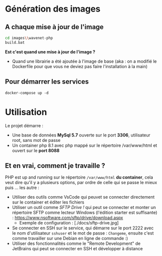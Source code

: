 # Génération des images
## A chaque mise à jour de l'image
```bash
cd images\\wavenet-php
build.bat
```
**Est c'est quand une mise à jour de l'image ?**
- Quand une librairie a été ajoutée à l'image de base (aka : on a modifié le Dockerfile pour que vous ne deviez pas faire l'installation à la main)

## Pour démarrer les services
`docker-compose up -d`

# Utilisation
Le projet démarre :
- Une base de données **MySql 5.7** ouverte sur le port **3306**, utilisateur root, sans mot de passe
- Un container php 8.1 avec php mappé sur le répertoire /var/www/html et ouvert sur le **port 8088**

## Et en vrai, comment je travaille ?
PHP est up and running sur le répertoire  `/var/www/html` **du container**, cela veut dire qu'il y a plusieurs options, par ordre de celle qui se passe le mieux puis ... les autre :
- Utiliser des outils comme VsCode qui peuvet se connecter directement sur le container et éditer les fichiers
- Utiliser un outil comme *SFTP Drive !* qui peut se connecter et monter un répertoire SFTP comme lecteur Windows (l'édition starter est suffisante) : https://www.nsoftware.com/sftp/drive/download.aspx
  - Exemple de configuration : [./docs/sftp-drive.jpg] 
- Se connecter en SSH sur le service, qui démarre sur le port 2222 avec le nom d'utilisateur `sshuser` et le mot de passe : `Changeme`, ensuite c'est comme travailler sur une Debian en ligne de commande :)
- Utiliser des fonctionnalités comme le "Remote Development" de JetBrains qui peut se connecter en SSH et développer à distance